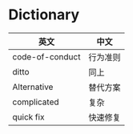 # Dictionary

|英文 | 中文 |
| --- | --- |
| code-of-conduct  |  行为准则 |
| ditto | 同上 |
| Alternative | 替代方案 |
| complicated | 复杂 |
| quick fix | 快速修复 |
